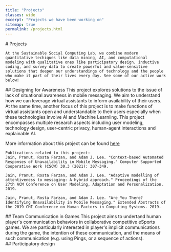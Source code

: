 ```yaml
---
title: "Projects"
classes: wide
excerpt: "Projects we have been working on"
sitemap: true
permalink: /projects.html
---
```


<div class="projects-page">
    # Projects

    At the Sustainable Social Computing Lab, we combine modern quantitative techiques like data mining, AI, and computational modeling with qualitative ones like participatory design, inductive coding, and survey data to create powerful and value-sensitive solutions that deepen our understandings of technology and the people who make it part of their lives every day. See some of our active work below!
</div>

<div>
    ## Designing for Awareness
    This project explores solutions to the issue of lack of situational awareness in mobile messaging. We aim to understand how we can leverage virtual assistants to inform availability of their users. At the same time, another focus of this project is to make functions of virtual assistants open and understandable to their users especially when these technologies involve AI and Machine Learniing. This project encompasses multiple research aspects including user modeling, technology design, user-centric privacy, human-agent interactions and explainable AI. 

More information about this project can be found <a href='https://people.cs.pitt.edu/~pranut/messaging_study/index.html'>here</a>

    
    Publications related to this project:
    Jain, Pranut, Rosta Farzan, and Adam J. Lee. "Context-based Automated Responses of Unavailability in Mobile Messaging." Computer Supported Cooperative Work (CSCW) 30.3 (2021): 307-349.
    
    Jain, Pranut, Rosta Farzan, and Adam J. Lee. "Adaptive modelling of attentiveness to messaging: A hybrid approach." Proceedings of the 27th ACM Conference on User Modeling, Adaptation and Personalization. 2019.
    
    Jain, Pranut, Rosta Farzan, and Adam J. Lee. "Are You There? Identifying Unavailability in Mobile Messaging." Extended Abstracts of the 2019 CHI Conference on Human Factors in Computing Systems. 2019.
</div>

<div>
    ## Team Communication in Games
    This project aims to undertand human player's communication behaviors in collaborative competitive eSports games. We are particularly interested in player's implicit communications during the game, the intention of these communication, and the means of such communication (e.g. using Pings, or a sequence of actions).  
</div>

<div>
    ## Participatory design
</div>